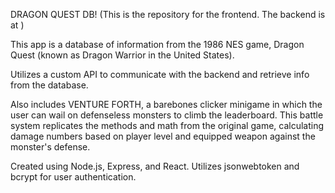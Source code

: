 DRAGON QUEST DB!
(This is the repository for the frontend. The backend is at )

This app is a database of information from the 1986 NES game, Dragon Quest (known as Dragon Warrior in the United States).

Utilizes a custom API to communicate with the backend and retrieve info from the database.

Also includes VENTURE FORTH, a barebones clicker minigame in which the user can wail on defenseless monsters to climb the leaderboard. 
This battle system replicates the methods and math from the original game, calculating damage numbers based on player level and equipped
weapon against the monster's defense. 

Created using Node.js, Express, and React. Utilizes jsonwebtoken and bcrypt for user authentication.
